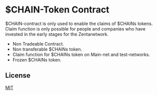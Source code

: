 # $CHAIN-Token Contract

$CHAIN-contract is only used to enable the claims of $CHAINs tokens. Claim function is only possible for people and companies who have invested in the early stages for the Zentanetwork.

- Non Tradeable Contract.
- Non transferable $CHAINs token.
- Claim function for $CHAINs token on Main-net and test-networks.
- Frozen $CHAINs token.

## License

[MIT](https://github.com/ZentaChain/CHAIN-Token/blob/main/LICENSE)
